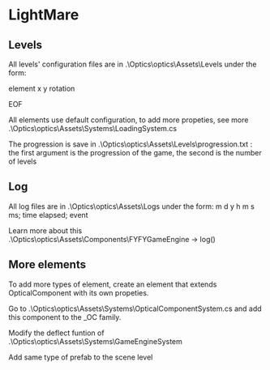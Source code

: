 # LightMare

## Levels
All levels' configuration files are in .\Optics\optics\Assets\Levels under the form:

element x y rotation

EOF


All elements use default configuration, to add more propeties, see more .\Optics\optics\Assets\Systems\LoadingSystem.cs

The progression is save in .\Optics\optics\Assets\Levels\progression.txt : the first argument is the progression of the game, the second is the number of levels

## Log
All log files are in .\Optics\optics\Assets\Logs under the form:
m d y h m s ms; time elapsed; event

Learn more about this .\Optics\optics\Assets\Components\FYFYGameEngine -> log()

## More elements
To add more types of element, create an element that extends OpticalComponent with its own propeties.

Go to .\Optics\optics\Assets\Systems\OpticalComponentSystem.cs and add this component to the _OC family.

Modify the deflect funtion of .\Optics\optics\Assets\Systems\GameEngineSystem

Add same type of prefab to the scene level
